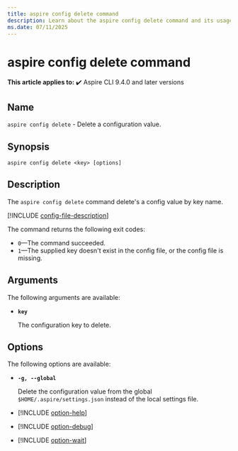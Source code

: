 ```yaml
---
title: aspire config delete command
description: Learn about the aspire config delete command and its usage. This command deletes an Aspire CLI config value by key name.
ms.date: 07/11/2025
---
```

# aspire config delete command

**This article applies to:** ✔️ Aspire CLI 9.4.0 and later versions

## Name

`aspire config delete` - Delete a configuration value.

## Synopsis

```dotnetcli
aspire config delete <key> [options]
```

## Description

The `aspire config delete` command delete's a config value by key name.

[!INCLUDE [config-file-description](includes/config-file-description.md)]

The command returns the following exit codes:

- `0`&mdash;The command succeeded.
- `1`&mdash;The supplied key doesn't exist in the config file, or the config file is missing.

## Arguments

The following arguments are available:

- **`key`**

  The configuration key to delete.

## Options

The following options are available:

- **`-g, --global`**

  Delete the configuration value from the global `$HOME/.aspire/settings.json` instead of the local settings file.

- [!INCLUDE [option-help](includes/option-help.md)]

- [!INCLUDE [option-debug](includes/option-debug.md)]

- [!INCLUDE [option-wait](includes/option-wait.md)]

